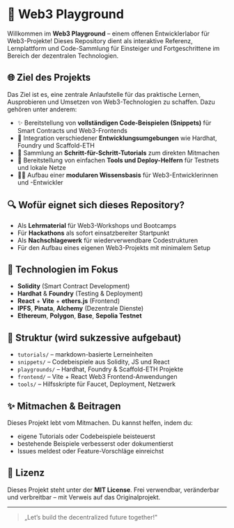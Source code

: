 # 🧪 Web3 Playground

Willkommen im **Web3 Playground** – einem offenen Entwicklerlabor für Web3-Projekte! Dieses Repository dient als interaktive Referenz, Lernplattform und Code-Sammlung für Einsteiger und Fortgeschrittene im Bereich der dezentralen Technologien.

## 🌐 Ziel des Projekts

Das Ziel ist es, eine zentrale Anlaufstelle für das praktische Lernen, Ausprobieren und Umsetzen von Web3-Technologien zu schaffen. Dazu gehören unter anderem:

* ✨ Bereitstellung von **vollständigen Code-Beispielen (Snippets)** für Smart Contracts und Web3-Frontends
* 🔧 Integration verschiedener **Entwicklungsumgebungen** wie Hardhat, Foundry und Scaffold-ETH
* 📅 Sammlung an **Schritt-für-Schritt-Tutorials** zum direkten Mitmachen
* 📲 Bereitstellung von einfachen **Tools und Deploy-Helfern** für Testnets und lokale Netze
* 👨‍💻 Aufbau einer **modularen Wissensbasis** für Web3-Entwicklerinnen und -Entwickler

## 🔍 Wofür eignet sich dieses Repository?

* Als **Lehrmaterial** für Web3-Workshops und Bootcamps
* Für **Hackathons** als sofort einsatzbereiter Startpunkt
* Als **Nachschlagewerk** für wiederverwendbare Codestrukturen
* Für den Aufbau eines eigenen Web3-Projekts mit minimalem Setup

## 🚀 Technologien im Fokus

* **Solidity** (Smart Contract Development)
* **Hardhat** & **Foundry** (Testing & Deployment)
* **React** + **Vite** + **ethers.js** (Frontend)
* **IPFS**, **Pinata**, **Alchemy** (Dezentrale Dienste)
* **Ethereum**, **Polygon**, **Base**, **Sepolia Testnet**

## 📁 Struktur (wird sukzessive aufgebaut)

* `tutorials/` – markdown-basierte Lerneinheiten
* `snippets/` – Codebeispiele aus Solidity, JS und React
* `playgrounds/` – Hardhat, Foundry & Scaffold-ETH Projekte
* `frontend/` – Vite + React Web3 Frontend-Anwendungen
* `tools/` – Hilfsskripte für Faucet, Deployment, Netzwerk

## ✨ Mitmachen & Beitragen

Dieses Projekt lebt vom Mitmachen. Du kannst helfen, indem du:

* eigene Tutorials oder Codebeispiele beisteuerst
* bestehende Beispiele verbesserst oder dokumentierst
* Issues meldest oder Feature-Vorschläge einreichst

## 🚜 Lizenz

Dieses Projekt steht unter der **MIT License**. Frei verwendbar, veränderbar und verbreitbar – mit Verweis auf das Originalprojekt.

---

> „Let’s build the decentralized future together!"
